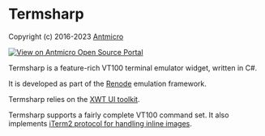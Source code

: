# Termsharp

Copyright (c) 2016-2023 [Antmicro](https://antmicro.com)

[![View on Antmicro Open Source Portal](https://img.shields.io/badge/View%20on-Antmicro%20Open%20Source%20Portal-332d37?style=flat-square)](https://opensource.antmicro.com/projects/TermSharp) 

Termsharp is a feature-rich VT100 terminal emulator widget, written in C#.

It is developed as part of the [Renode](https://www.renode.io) emulation framework.

Termsharp relies on the [XWT UI toolkit](https://github.com/mono/xwt).

Termsharp supports a fairly complete VT100 command set.
It also implements [iTerm2 protocol for handling inline images](https://iterm2.com/documentation-images.html).
